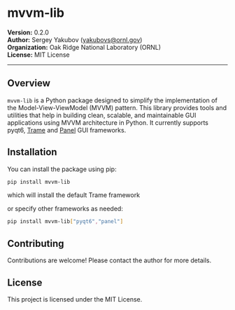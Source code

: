 # mvvm-lib

**Version:** 0.2.0  
**Author:** Sergey Yakubov (<yakubovs@ornl.gov>)  
**Organization:** Oak Ridge National Laboratory (ORNL)  
**License:** MIT License  

---

## Overview

`mvvm-lib` is a Python package designed to simplify the implementation of the Model-View-ViewModel (MVVM) pattern. 
This library provides tools and utilities that help in building clean, scalable, and maintainable GUI applications using MVVM architecture in Python.
It currently supports pyqt6, [Trame](https://github.com/Kitware/trame) and [Panel](https://github.com/holoviz/panel) GUI frameworks.


## Installation

You can install the package using pip:

```bash
pip install mvvm-lib
```

which will install the default Trame framework

or specify other frameworks as needed: 

```bash
pip install mvvm-lib["pyqt6","panel"]
```

## Contributing

Contributions are welcome! Please contact the author for more details.

## License

This project is licensed under the MIT License.

